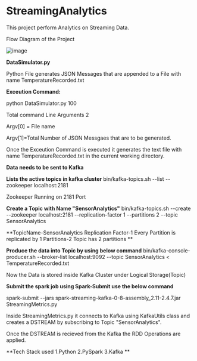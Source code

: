 # StreamingAnalytics
This project perform Analytics on Streaming Data.

Flow Diagram of the Project

![image](https://user-images.githubusercontent.com/36558484/152830762-0b3dd11d-f54a-4d22-b7a0-76cdd81ab765.png)


**DataSimulator.py**

Python File generates JSON Messages that are appended to a File with name TemperatureRecorded.txt

**Exceution Command:**

python DataSimulator.py 100

Total command Line Arguments 2

Argv[0] = File name

Argv[1]=Total Number of JSON Messgaes that are to be generated.


Once the Exceution Command is executed it generates the text file with name TemperatureRecorded.txt in the current working directory.

**Data needs to be sent to Kafka**

**Lists the active topics in kafka cluster**
bin/kafka-topics.sh --list --zookeeper localhost:2181

Zookeeper Running on 2181 Port

**Create a Topic with Name "SensorAnalytics"**
bin/kafka-topics.sh --create --zookeeper localhost:2181 --replication-factor 1 --partitions 2 --topic SensorAnalytics

**TopicName-SensorAnalytics
Replication Factor-1 Every Partition is replicated by 1
Partitions-2 Topic has 2 partitions
**

**Produce the data into Topic by using below command**
bin/kafka-console-producer.sh --broker-list localhost:9092 --topic SensorAnalytics < TemperatureRecorded.txt 

Now the Data is stored inside Kafka Cluster under Logical Storage(Topic)

**Submit the spark job using Spark-Submit use the below command**

spark-submit --jars spark-streaming-kafka-0-8-assembly_2.11-2.4.7.jar StreamingMetrics.py

Inside StreamingMetrics.py it connects to Kafka using KafkaUtils class and creates a DSTREAM by subscribing to Topic "SensorAnalytics".

Once the DSTREAM is recieved from the Kafka the RDD Operations are applied.


**Tech Stack used
1.Python 
2.PySpark
3.Kafka
**
